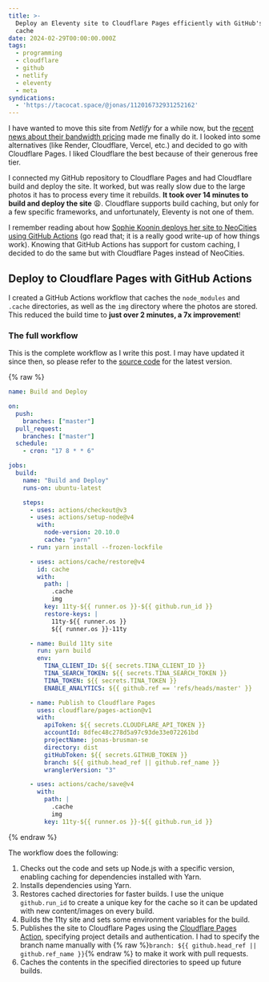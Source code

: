 ```yaml
---
title: >-
  Deploy an Eleventy site to Cloudflare Pages efficiently with GitHub's action
  cache
date: 2024-02-29T00:00:00.000Z
tags:
  - programming
  - cloudflare
  - github
  - netlify
  - eleventy
  - meta
syndications:
  - 'https://tacocat.space/@jonas/112016732931252162'
---
```


I have wanted to move this site from *Netlify* for a while now, but the [recent news about their bandwidth pricing](https://www.reddit.com/r/webdev/s/2A07zZuKoQ) made me finally do it. I looked into some alternatives (like Render, Cloudflare, Vercel, etc.) and decided to go with Cloudflare Pages. I liked Cloudflare the best because of their generous free tier.

I connected my GitHub repository to Cloudflare Pages and had Cloudflare build and deploy the site. It worked, but was really slow due to the large photos it has to process every time it rebuilds. **It took over 14 minutes to build and deploy the site** 😩. Cloudflare supports build caching, but only for a few specific frameworks, and unfortunately, Eleventy is not one of them.

I remember reading about how [Sophie Koonin deploys her site to NeoCities using GitHub Actions](https://localghost.dev/blog/how-i-deploy-my-eleventy-site-to-neocities/) (go read that; it is a really good write-up of how things work). Knowing that GitHub Actions has support for custom caching, I decided to do the same but with Cloudflare Pages instead of NeoCities.

## Deploy to Cloudflare Pages with GitHub Actions

I created a GitHub Actions workflow that caches the `node_modules` and `.cache` directories, as well as the `img` directory where the photos are stored. This reduced the build time to **just over 2 minutes, a 7x improvement**!

### The full workflow

This is the complete workflow as I write this post. I may have updated it since then, so please refer to the [source code](https://github.com/himynameisjonas/jonas.brusman.se/blob/master/.github/workflows/deploy.yml) for the latest version.

{% raw %}

```yaml
name: Build and Deploy

on:
  push:
    branches: ["master"]
  pull_request:
    branches: ["master"]
  schedule:
    - cron: "17 8 * * 6"

jobs:
  build:
    name: "Build and Deploy"
    runs-on: ubuntu-latest

    steps:
      - uses: actions/checkout@v3
      - uses: actions/setup-node@v4
        with:
          node-version: 20.10.0
          cache: "yarn"
      - run: yarn install --frozen-lockfile

      - uses: actions/cache/restore@v4
        id: cache
        with:
          path: |
            .cache
            img
          key: 11ty-${{ runner.os }}-${{ github.run_id }}
          restore-keys: |
            11ty-${{ runner.os }}
            ${{ runner.os }}-11ty

      - name: Build 11ty site
        run: yarn build
        env:
          TINA_CLIENT_ID: ${{ secrets.TINA_CLIENT_ID }}
          TINA_SEARCH_TOKEN: ${{ secrets.TINA_SEARCH_TOKEN }}
          TINA_TOKEN: ${{ secrets.TINA_TOKEN }}
          ENABLE_ANALYTICS: ${{ github.ref == 'refs/heads/master' }}

      - name: Publish to Cloudflare Pages
        uses: cloudflare/pages-action@v1
        with:
          apiToken: ${{ secrets.CLOUDFLARE_API_TOKEN }}
          accountId: 8dfec48c278d5a97c93de33e072261bd
          projectName: jonas-brusman-se
          directory: dist
          gitHubToken: ${{ secrets.GITHUB_TOKEN }}
          branch: ${{ github.head_ref || github.ref_name }}
          wranglerVersion: "3"

      - uses: actions/cache/save@v4
        with:
          path: |
            .cache
            img
          key: 11ty-${{ runner.os }}-${{ github.run_id }}
```

{% endraw %}

The workflow does the following:

1. Checks out the code and sets up Node.js with a specific version, enabling caching for dependencies installed with Yarn.
2. Installs dependencies using Yarn.
3. Restores cached directories for faster builds. I use the unique `github.run_id` to create a unique key for the cache so it can be updated with new content/images on every build.
4. Builds the 11ty site and sets some environment variables for the build.
5. Publishes the site to Cloudflare Pages using the [Cloudflare Pages Action](https://github.com/cloudflare/pages-action), specifying project details and authentication. I had to specify the branch name manually with {% raw %}`branch: ${{ github.head_ref || github.ref_name }}`{% endraw %} to make it work with pull requests.
6. Caches the contents in the specified directories to speed up future builds.
